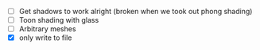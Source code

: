- [ ] Get shadows to work alright (broken when we took out phong shading)
- [ ] Toon shading with glass
- [ ] Arbitrary meshes
- [x] only write to file
